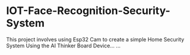 # IOT-Face-Recognition-Security-System
This project involves using Esp32 Cam to create a simple Home Security System
Using the AI Thinker Board Device...
...

